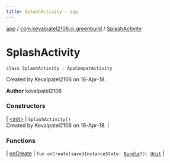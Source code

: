 ```yaml
---
title: SplashActivity - app
---
```


[app](../../index.html) / [com.kevalpatel2106.ci.greenbuild](../index.html) / [SplashActivity](./index.html)

# SplashActivity

`class SplashActivity : AppCompatActivity`

Created by Kevalpatel2106 on 16-Apr-18.

**Author**
kevalpatel2106

### Constructors

| [&lt;init&gt;](-init-.html) | `SplashActivity()`<br>Created by Kevalpatel2106 on 16-Apr-18. |

### Functions

| [onCreate](on-create.html) | `fun onCreate(savedInstanceState: `[`Bundle`](https://developer.android.com/reference/android/os/Bundle.html)`?): `[`Unit`](https://kotlinlang.org/api/latest/jvm/stdlib/kotlin/-unit/index.html) |


